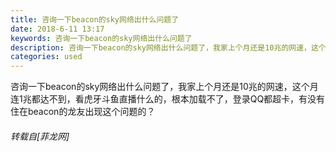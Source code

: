 ```yaml
---
title: 咨询一下beacon的sky网络出什么问题了
date: 2018-6-11 13:17
keywords: 咨询一下beacon的sky网络出什么问题了
description: 咨询一下beacon的sky网络出什么问题了，我家上个月还是10兆的网速，这个月连1兆都达不到，看虎牙斗鱼直播什么的，根本加载不了，登录QQ都超卡，有没有住在beacon的龙友出现这个问题的？
categories: used
---
```

<td class="t_f" id="postmessage_1410537">

咨询一下beacon的sky网络出什么问题了，我家上个月还是10兆的网速，这个月连1兆都达不到，看虎牙斗鱼直播什么的，根本加载不了，登录QQ都超卡，有没有住在beacon的龙友出现这个问题的？</td>
###### 转载自[菲龙网]